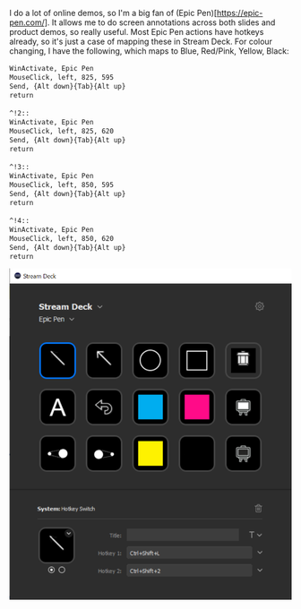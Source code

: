 I do a lot of online demos, so I'm a big fan of (Epic Pen)[https://epic-pen.com/]. It allows me to do screen annotations across both slides and product demos, so really useful. Most Epic Pen actions have hotkeys already, so it's just a case of mapping these in Stream Deck. For colour changing, I have the following, which maps to Blue, Red/Pink, Yellow, Black:

```^!1::
WinActivate, Epic Pen
MouseClick, left, 825, 595
Send, {Alt down}{Tab}{Alt up}
return

^!2::
WinActivate, Epic Pen
MouseClick, left, 825, 620
Send, {Alt down}{Tab}{Alt up}
return

^!3::
WinActivate, Epic Pen
MouseClick, left, 850, 595
Send, {Alt down}{Tab}{Alt up}
return

^!4::
WinActivate, Epic Pen
MouseClick, left, 850, 620
Send, {Alt down}{Tab}{Alt up}
return
```

![Stream Deck Screenshot](https://raw.githubusercontent.com/KranzSysdig/StreamDeckButtons/master/Epic%20Pen/Screenshot.PNG)
